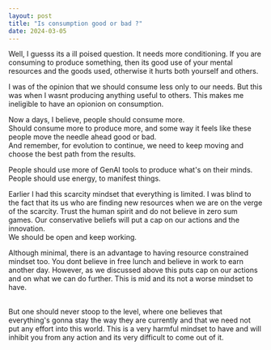 ```yaml
---
layout: post
title: "Is consumption good or bad ?"
date: 2024-03-05
---
```


Well, I guesss its a ill poised question. It needs more conditioning.
If you are consuming to produce something, then its good use of your mental resources and the goods used, otherwise it hurts both yourself and others.

I was of the opinion that we should consume less only to our needs.
But this was when I wasnt producing anything useful to others. This makes me ineligible to have an opionion on consumption.

Now a days, I believe, people should consume more.<br> 
Should consume more to produce more, and some way it feels like these people move the needle ahead good or bad.<br>
And remember, for evolution to continue, we need to keep moving and choose the best path from the results.

People should use more of GenAI tools to produce what's on their minds.
People should use energy, to manifest things.

Earlier I had this scarcity mindset that everything is limited. I was blind to the fact that its us who are finding new resources when we are on the verge of the scarcity. Trust the human spirit and do not believe in zero sum games.
Our conservative beliefs will put a cap on our actions and the innovation. <br>
We should be open and keep working.

Although minimal, there is an advantage to having resource constrained mindset too. You dont believe in free lunch and believe in work to earn another day. However, as we discussed above this puts cap on our actions and on what we can do further. This is mid and its not a worse mindset to have. 

<br>But one should never stoop to the level, where one believes that everything's gonna stay the way they are currently and that we need not put any effort into this world. This is a very harmful mindset to have and will inhibit you from any action and its very difficult to come out of it.

